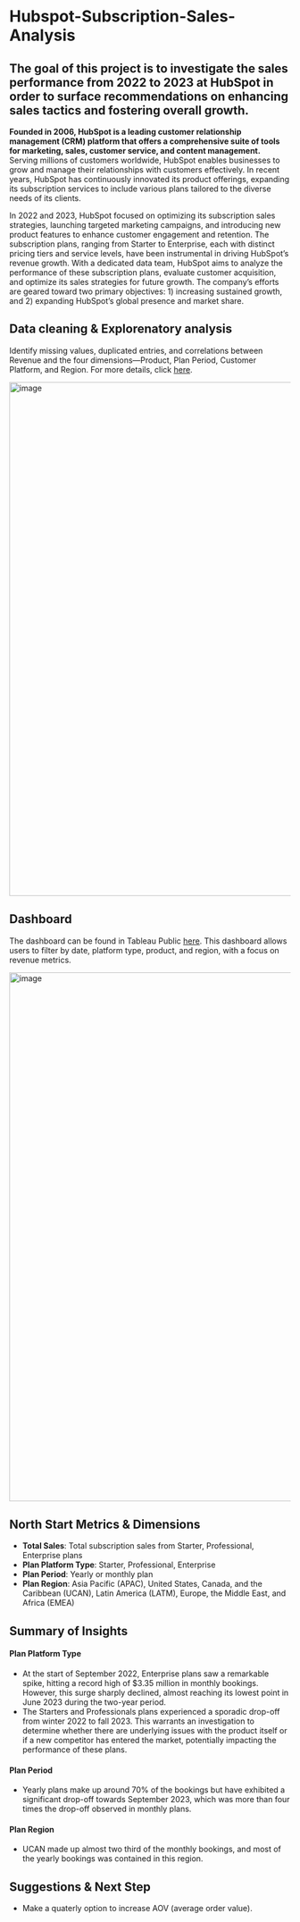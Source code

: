 # Hubspot-Subscription-Sales-Analysis

## The goal of this project is to investigate the sales performance from 2022 to 2023 at HubSpot in order to surface recommendations on enhancing sales tactics and fostering overall growth.

**Founded in 2006, HubSpot is a leading customer relationship management (CRM) platform that offers a comprehensive suite of tools for marketing, sales, customer service, and content management.** Serving millions of customers worldwide, HubSpot enables businesses to grow and manage their relationships with customers effectively. In recent years, HubSpot has continuously innovated its product offerings, expanding its subscription services to include various plans tailored to the diverse needs of its clients.

In 2022 and 2023, HubSpot focused on optimizing its subscription sales strategies, launching targeted marketing campaigns, and introducing new product features to enhance customer engagement and retention. The subscription plans, ranging from Starter to Enterprise, each with distinct pricing tiers and service levels, have been instrumental in driving HubSpot’s revenue growth. With a dedicated data team, HubSpot aims to analyze the performance of these subscription plans, evaluate customer acquisition, and optimize its sales strategies for future growth. The company’s efforts are geared toward two primary objectives: 1) increasing sustained growth, and 2) expanding HubSpot’s global presence and market share.



## Data cleaning & Explorenatory analysis

Identify missing values, duplicated entries, and correlations between Revenue and the four dimensions—Product, Plan Period, Customer Platform, and Region. For more details, click [here](https://github.com/WittsMei/Hubspot-Subscription-Sales-Analysis-Overview/blob/main/Hubspot%20Data%20Cleaning%20%26%20EDA.ipynb).

<img width="920" alt="image" src="https://github.com/user-attachments/assets/8c050c6f-4333-4f67-9582-2f56e504610a">


## Dashboard
The dashboard can be found in Tableau Public [here](https://public.tableau.com/app/profile/witts.jianming.mei/viz/HubspotSalesOverview/HubspotSalesOverview?publish=yes). This dashboard allows users to filter by date, platform type, product, and region, with a focus on revenue metrics.

<img width="947" alt="image" src="https://github.com/user-attachments/assets/6db17bc9-6467-4316-a0e7-05ae7a8a4379">



## North Start Metrics & Dimensions
- **Total Sales**: Total subscription sales from Starter, Professional, Enterprise plans
- **Plan Platform Type**: Starter, Professional, Enterprise 
- **Plan Period**: Yearly or monthly plan
- **Plan Region**: Asia Pacific (APAC), United States, Canada, and the Caribbean (UCAN), Latin America (LATM), Europe, the Middle East, and Africa (EMEA)


## Summary of Insights

#### Plan Platform Type
- At the start of September 2022, Enterprise plans saw a remarkable spike, hitting a record high of $3.35 million in monthly bookings. However, this surge sharply declined, almost reaching its lowest point in June 2023 during the two-year period.
- The Starters and Professionals plans experienced a sporadic drop-off from winter 2022 to fall 2023. This warrants an investigation to determine whether there are underlying issues with the product itself or if a new competitor has entered the market, potentially impacting the performance of these plans.

#### Plan Period
- Yearly plans make up around 70% of the bookings but have exhibited a significant drop-off towards September 2023, which was more than four times the drop-off observed in monthly plans.


#### Plan Region
- UCAN made up almost two third of the monthly bookings, and most of the yearly bookings was contained in this region.


## Suggestions & Next Step
- Make a quaterly option to increase AOV (average order value). 
